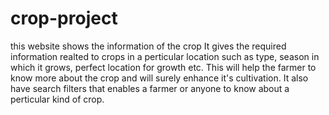 # crop-project
this website shows the information of the crop 
It gives the required information realted to crops in a perticular location such as type, season in which it grows, perfect location for growth etc.
This will help the farmer to know more about the crop and will surely enhance it's cultivation.
It also have search filters that enables a farmer or anyone to know about a perticular kind of crop.
